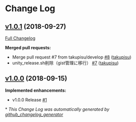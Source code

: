 # Change Log

## [v1.0.1](https://github.com/takupisu/SceneHistory-Unity/tree/v1.0.1) (2018-09-27)
[Full Changelog](https://github.com/takupisu/SceneHistory-Unity/compare/v1.0.0...v1.0.1)

**Merged pull requests:**

- Merge pull request \#7 from takupisu/develop [\#8](https://github.com/takupisu/SceneHistory-Unity/pull/8) ([takupisu](https://github.com/takupisu))
- unity\_release.sh削除（gist管理に移行） [\#7](https://github.com/takupisu/SceneHistory-Unity/pull/7) ([takupisu](https://github.com/takupisu))

## [v1.0.0](https://github.com/takupisu/SceneHistory-Unity/tree/v1.0.0) (2018-09-15)
**Implemented enhancements:**

- v1.0.0 Release [\#1](https://github.com/takupisu/SceneHistory-Unity/issues/1)



\* *This Change Log was automatically generated by [github_changelog_generator](https://github.com/skywinder/Github-Changelog-Generator)*